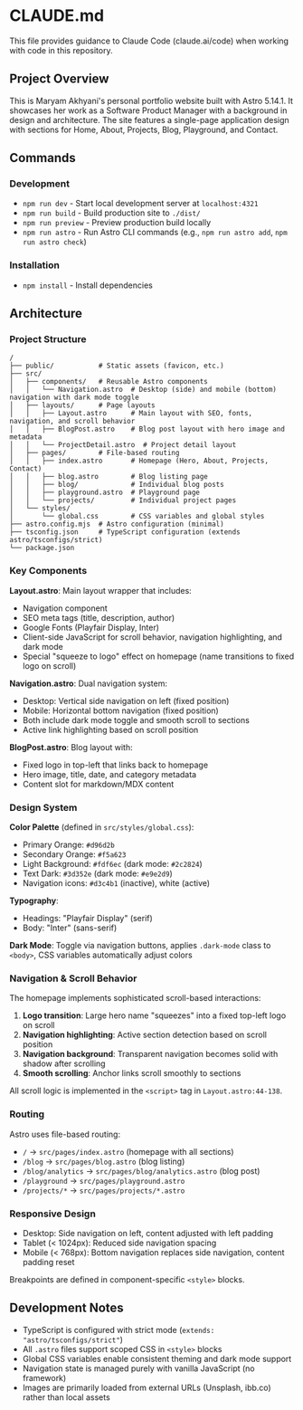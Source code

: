 # CLAUDE.md

This file provides guidance to Claude Code (claude.ai/code) when working with code in this repository.

## Project Overview

This is Maryam Akhyani's personal portfolio website built with Astro 5.14.1. It showcases her work as a Software Product Manager with a background in design and architecture. The site features a single-page application design with sections for Home, About, Projects, Blog, Playground, and Contact.

## Commands

### Development
- `npm run dev` - Start local development server at `localhost:4321`
- `npm run build` - Build production site to `./dist/`
- `npm run preview` - Preview production build locally
- `npm run astro` - Run Astro CLI commands (e.g., `npm run astro add`, `npm run astro check`)

### Installation
- `npm install` - Install dependencies

## Architecture

### Project Structure
```
/
├── public/           # Static assets (favicon, etc.)
├── src/
│   ├── components/   # Reusable Astro components
│   │   └── Navigation.astro  # Desktop (side) and mobile (bottom) navigation with dark mode toggle
│   ├── layouts/      # Page layouts
│   │   ├── Layout.astro      # Main layout with SEO, fonts, navigation, and scroll behavior
│   │   ├── BlogPost.astro    # Blog post layout with hero image and metadata
│   │   └── ProjectDetail.astro  # Project detail layout
│   ├── pages/        # File-based routing
│   │   ├── index.astro       # Homepage (Hero, About, Projects, Contact)
│   │   ├── blog.astro        # Blog listing page
│   │   ├── blog/             # Individual blog posts
│   │   ├── playground.astro  # Playground page
│   │   └── projects/         # Individual project pages
│   └── styles/
│       └── global.css        # CSS variables and global styles
├── astro.config.mjs  # Astro configuration (minimal)
├── tsconfig.json     # TypeScript configuration (extends astro/tsconfigs/strict)
└── package.json
```

### Key Components

**Layout.astro**: Main layout wrapper that includes:
- Navigation component
- SEO meta tags (title, description, author)
- Google Fonts (Playfair Display, Inter)
- Client-side JavaScript for scroll behavior, navigation highlighting, and dark mode
- Special "squeeze to logo" effect on homepage (name transitions to fixed logo on scroll)

**Navigation.astro**: Dual navigation system:
- Desktop: Vertical side navigation on left (fixed position)
- Mobile: Horizontal bottom navigation (fixed position)
- Both include dark mode toggle and smooth scroll to sections
- Active link highlighting based on scroll position

**BlogPost.astro**: Blog layout with:
- Fixed logo in top-left that links back to homepage
- Hero image, title, date, and category metadata
- Content slot for markdown/MDX content

### Design System

**Color Palette** (defined in `src/styles/global.css`):
- Primary Orange: `#d96d2b`
- Secondary Orange: `#f5a623`
- Light Background: `#fdf6ec` (dark mode: `#2c2824`)
- Text Dark: `#3d352e` (dark mode: `#e9e2d9`)
- Navigation icons: `#d3c4b1` (inactive), white (active)

**Typography**:
- Headings: "Playfair Display" (serif)
- Body: "Inter" (sans-serif)

**Dark Mode**: Toggle via navigation buttons, applies `.dark-mode` class to `<body>`, CSS variables automatically adjust colors

### Navigation & Scroll Behavior

The homepage implements sophisticated scroll-based interactions:
1. **Logo transition**: Large hero name "squeezes" into a fixed top-left logo on scroll
2. **Navigation highlighting**: Active section detection based on scroll position
3. **Navigation background**: Transparent navigation becomes solid with shadow after scrolling
4. **Smooth scrolling**: Anchor links scroll smoothly to sections

All scroll logic is implemented in the `<script>` tag in `Layout.astro:44-138`.

### Routing

Astro uses file-based routing:
- `/` → `src/pages/index.astro` (homepage with all sections)
- `/blog` → `src/pages/blog.astro` (blog listing)
- `/blog/analytics` → `src/pages/blog/analytics.astro` (blog post)
- `/playground` → `src/pages/playground.astro`
- `/projects/*` → `src/pages/projects/*.astro`

### Responsive Design

- Desktop: Side navigation on left, content adjusted with left padding
- Tablet (< 1024px): Reduced side navigation spacing
- Mobile (< 768px): Bottom navigation replaces side navigation, content padding reset

Breakpoints are defined in component-specific `<style>` blocks.

## Development Notes

- TypeScript is configured with strict mode (`extends: "astro/tsconfigs/strict"`)
- All `.astro` files support scoped CSS in `<style>` blocks
- Global CSS variables enable consistent theming and dark mode support
- Navigation state is managed purely with vanilla JavaScript (no framework)
- Images are primarily loaded from external URLs (Unsplash, ibb.co) rather than local assets
